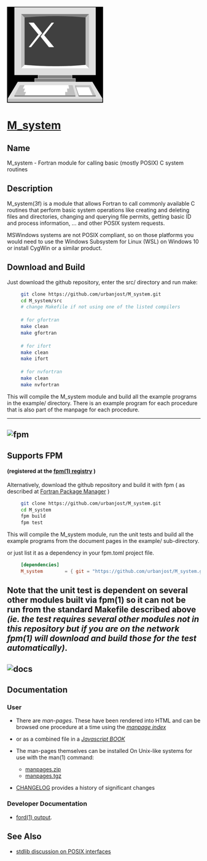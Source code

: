 [![](docs/images/small_pc.gif)](https://urbanjost.github.io/M_system/fpm-ford/index.html)
# [M_system](https://urbanjost.github.io/M_system/man3.html)

## Name

   M_system - Fortran module for calling basic (mostly POSIX) C system routines

## Description

M_system(3f) is a module that allows Fortran to call commonly available C
routines that perform basic system operations like creating and deleting
files and directories, changing and querying file permits, getting basic
ID and process information, ... and other POSIX system requests.

MSWindows systems are not POSIX compliant, so on those platforms you
would need to use the Windows Subsystem for Linux (WSL) on Windows 10
or install CygWin or a similar product.

## Download and Build

Just download the github repository, enter the src/ directory and run make:
```bash
     git clone https://github.com/urbanjost/M_system.git
     cd M_system/src
     # change Makefile if not using one of the listed compilers

     # for gfortran
     make clean
     make gfortran

     # for ifort
     make clean
     make ifort

     # for nvfortran
     make clean
     make nvfortran
```
This will compile the M_system module and build all the example programs
in the example/ directory. There is an example program for each procedure
that is also part of the manpage for each procedure.

---
![fpm](docs/images/fpm_logo.gif)
---

## Supports FPM
#### (registered at the [fpm(1) registry](https://github.com/fortran-lang/fpm-registry) )

Alternatively, download the github repository and build it with
fpm ( as described at [Fortran Package Manager](https://github.com/fortran-lang/fpm) )
```bash
     git clone https://github.com/urbanjost/M_system.git
     cd M_system
     fpm build
     fpm test
```
This will compile the M_system module, run the unit tests and build
all the example programs from the document pages in the example/
sub-directory.

or just list it as a dependency in your fpm.toml project file.
```toml
     [dependencies]
     M_system        = { git = "https://github.com/urbanjost/M_system.git" }
```
Note that the unit test is dependent on several other modules built via
fpm(1) so it can not be run from the standard Makefile described above
_(ie. the test requires several other modules not in this repository but
if you are on the network fpm(1) will download and build those for the
test automatically)_.
---
![docs](docs/images/docs.gif)
---
## Documentation

### User

 + There are *man-pages*. These have been rendered into HTML and can be
 browsed one procedure at a time
   using the
   [*manpage index*](https://urbanjost.github.io/M_system/man3.html)

 + or as a combined file in a
   [*Javascript BOOK*](https://urbanjost.github.io/M_system/BOOK_M_system.html)

 + The man-pages themselves can be installed On Unix-like systems for use with the
   man(1) command:
    + [manpages.zip](docs/manpages.zip)
    + [manpages.tgz](docs/manpages.tgz)

 + [CHANGELOG](docs/CHANGELOG.md) provides a history of significant changes

### Developer Documentation

<!--
### doxygen

- [doxygen(1) output](https://urbanjost.github.io/M_system/doxygen_out/html/index.html).

### ford
-->

- [ford(1) output](https://urbanjost.github.io/M_system/fpm-ford/index.html).

## See Also
 + [stdlib discussion on POSIX interfaces](https://github.com/fortran-lang/stdlib/issues/22#issuecomment-733021530)
